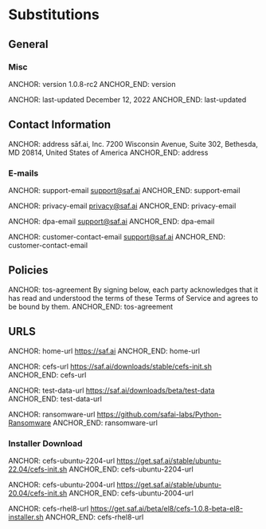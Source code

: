 # Substitutions

## General

### Misc

ANCHOR: version
1.0.8-rc2
ANCHOR_END: version

ANCHOR: last-updated
December 12, 2022
ANCHOR_END: last-updated

## Contact Information

ANCHOR: address
sāf.ai, Inc. 7200 Wisconsin Avenue, Suite 302, Bethesda, MD 20814,
United States of America
ANCHOR_END: address

### E-mails

ANCHOR: support-email
<support@saf.ai>
ANCHOR_END: support-email

ANCHOR: privacy-email
<privacy@saf.ai>
ANCHOR_END: privacy-email

ANCHOR: dpa-email
<support@saf.ai>
ANCHOR_END: dpa-email

ANCHOR: customer-contact-email
<support@saf.ai>
ANCHOR_END: customer-contact-email

## Policies

ANCHOR: tos-agreement
By signing below, each party acknowledges that it has read and understood the
terms of these Terms of Service and agrees to be bound by them.
ANCHOR_END: tos-agreement

## URLS

ANCHOR: home-url
<https://saf.ai>
ANCHOR_END: home-url

ANCHOR: cefs-url
<https://saf.ai/downloads/stable/cefs-init.sh>
ANCHOR_END: cefs-url

ANCHOR: test-data-url
<https://saf.ai/downloads/beta/test-data>
ANCHOR_END: test-data-url

ANCHOR: ransomware-url
<https://github.com/safai-labs/Python-Ransomware>
ANCHOR_END: ransomware-url

### Installer Download

ANCHOR: cefs-ubuntu-2204-url
<https://get.saf.ai/stable/ubuntu-22.04/cefs-init.sh>
ANCHOR_END: cefs-ubuntu-2204-url

ANCHOR: cefs-ubuntu-2004-url
<https://get.saf.ai/stable/ubuntu-20.04/cefs-init.sh>
ANCHOR_END: cefs-ubuntu-2004-url

ANCHOR: cefs-rhel8-url
<https://get.saf.ai/beta/el8/cefs-1.0.8-beta-el8-installer.sh>
ANCHOR_END: cefs-rhel8-url
